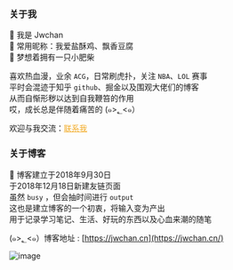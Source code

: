 ### 关于我
🍭 我是 Jwchan  
🍭 常用昵称：我爱盐酥鸡、飘香豆腐  
🍭 梦想着拥有一只小肥柴  

喜欢热血漫，业余 `ACG`，日常刷虎扑，关注 `NBA`、`LOL` 赛事  
平时会混迹于知乎 `github`、掘金以及围观大佬们的博客  
从而自惭形秽以达到自我鞭笞的作用  
哎，成长总是伴随着痛苦的 (๑>؂<๑）  

<html>
<span style="color:#181818;">欢迎与我交流：<a style="color:#F2AA24;" href="http://wpa.qq.com/msgrd?v=3&uin=741755613&site=qq&menu=yes">联系我</a></span>
</html>

### 关于博客
🍭 博客建立于2018年9月30日  
于2018年12月18日新建友链页面  
虽然 `busy` ，但会抽时间进行 `output`   
这也是建立博客的一个初衷，将输入变为产出  
用于记录学习笔记、生活、好玩的东西以及心血来潮的随笔  

(๑>؂<๑）博客地址 : [https://jwchan.cn](https://jwchan.cn/)     

![image](https://jwchan.cn/images/background_header.png)